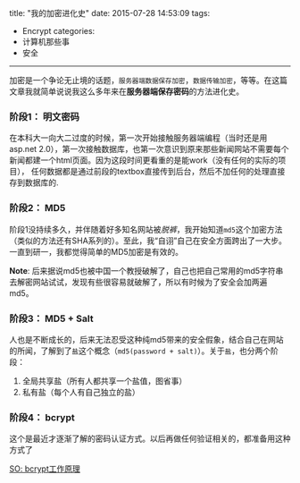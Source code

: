 title: "我的加密进化史"
date: 2015-07-28 14:53:09
tags:
 - Encrypt
categories:
 - 计算机那些事
 - 安全
---
加密是一个争论无止境的话题，`服务器端数据保存加密`，`数据传输加密`，等等。在这篇文章我就简单说说我这么多年来在**服务器端保存密码**的方法进化史。
<!-- more -->
### 阶段1： 明文密码
在本科大一向大二过度的时候，第一次开始接触服务器端编程（当时还是用asp.net 2.0），第一次接触数据库，也第一次意识到原来那些新闻网站不需要每个新闻都建一个html页面。因为这段时间更看重的是能work（没有任何的实际的项目），
任何数据都是通过前段的textbox直接传到后台，然后不加任何的处理直接存到数据库的.

### 阶段2： MD5
阶段1没持续多久，并伴随着好多知名网站被*脱裤*，我开始知道`md5`这个加密方法（类似的方法还有SHA系列的）。至此，我“自诩”自己在安全方面跨出了一大步。一直到研一，我都觉得简单的MD5加密是有效的。

**Note**: 后来据说md5也被中国一个教授破解了，自己也把自己常用的md5字符串去解密网站试试，发现有些很容易就破解了，所以有时候为了安全会加两遍md5。

### 阶段3： MD5 + Salt
人也是不断成长的，后来无法忍受这种纯md5带来的安全假象，结合自己在网站的所闻，了解到了`盐`这个概念（`md5(password + salt)`）。关于`盐`，也分两个阶段：
1. 全局共享盐（所有人都共享一个盐值，图省事）
2. 私有盐（每个人有自己独立的盐）

### 阶段4： bcrypt
这个是最近才逐渐了解的密码认证方式。以后再做任何验证相关的，都准备用这种方式了

[SO: bcrypt工作原理](http://stackoverflow.com/questions/6832445/how-can-bcrypt-have-built-in-salts)
